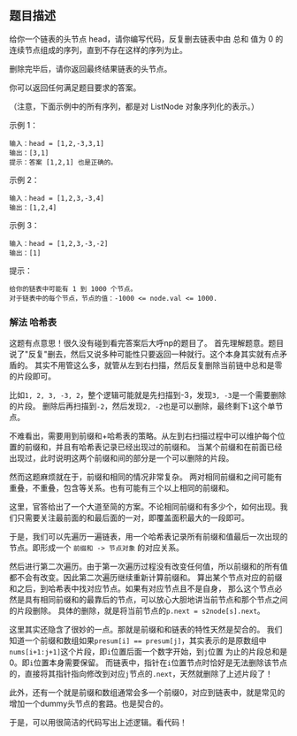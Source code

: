 ## 题目描述
给你一个链表的头节点 head，请你编写代码，反复删去链表中由 总和 值为 0 的连续节点组成的序列，直到不存在这样的序列为止。

删除完毕后，请你返回最终结果链表的头节点。

你可以返回任何满足题目要求的答案。

（注意，下面示例中的所有序列，都是对 ListNode 对象序列化的表示。）

示例 1：
```
输入：head = [1,2,-3,3,1]
输出：[3,1]
提示：答案 [1,2,1] 也是正确的。
```
示例 2：
```
输入：head = [1,2,3,-3,4]
输出：[1,2,4]
```
示例 3：
```
输入：head = [1,2,3,-3,-2]
输出：[1]
```

提示：
```
给你的链表中可能有 1 到 1000 个节点。
对于链表中的每个节点，节点的值：-1000 <= node.val <= 1000.
```

### 解法 哈希表
这题有点意思！很久没有碰到看完答案后大呼np的题目了。
首先理解题意。题目说了"反复"删去，然后又说多种可能性只要返回一种就行。这个本身其实就有点矛盾的。
其实不用管这么多，就管从左到右扫描，然后反复删除当前链中总和是零的片段即可。

比如`1, 2, 3, -3, 2`，整个逻辑可能就是先扫描到-3，发现`3, -3`是一个需要删除的片段。
删除后再扫描到`-2`，然后发现`2, -2`也是可以删除，最终剩下`1`这个单节点。

不难看出，需要用到前缀和+哈希表的策略。从左到右扫描过程中可以维护每个位置的前缀和，并且有哈希表记录已经出现过的前缀和。
当某个前缀和在前面已经出现过，此时说明这两个前缀和间的部分是一个可以删除的片段。

然而这题麻烦就在于，前缀和相同的情况非常复杂。
两对相同前缀和之间可能有重叠，不重叠，包含等关系。也有可能有三个以上相同的前缀和。

这里，官答给出了一个大道至简的方案。不论相同前缀和有多少个，如何出现。我们只需要关注最前面的和最后面的一对，即覆盖面积最大的一段即可。

于是，我们可以先遍历一遍链表，用一个哈希表记录所有前缀和值最后一次出现的节点。即形成一个 `前缀和 -> 节点对象` 的对应关系。

然后进行第二次遍历。由于第一次遍历过程没有改变任何值，所以前缀和的所有值都不会有改变。因此第二次遍历继续重新计算前缀和。
算出某个节点对应的前缀和之后，到哈希表中找对应节点。如果有对应节点且不是自身，
那么这个节点必然是具有相同前缀和的最靠后的节点，可以放心大胆地讲当前节点和那个节点之间的片段删除。
具体的删除，就是将当前节点的`p.next = s2node[s].next`。

这里其实还隐含了很妙的一点。那就是前缀和和链表的特性天然是契合的。
我们知道一个前缀和数组如果`presum[i] == presum[j]`，其实表示的是原数组中`nums[i+1:j+1]`这个片段，即`i`位置后面一个数字开始，到`j`位置
为止的片段总和是0。即`i`位置本身需要保留。
而链表中，指针在`i`位置节点时恰好是无法删除该节点的，直接将其指针指向修改到对应`j`节点的`.next`，天然就删除了上述片段了！

此外，还有一个就是前缀和数组通常会多一个前缀0，对应到链表中，就是常见的增加一个dummy头节点的套路。也是契合的。

于是，可以用很简洁的代码写出上述逻辑。看代码！